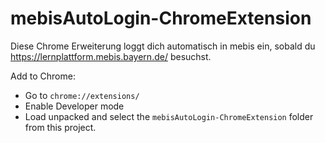 # mebisAutoLogin-ChromeExtension

Diese Chrome Erweiterung loggt dich automatisch in mebis ein, sobald du https://lernplattform.mebis.bayern.de/ besuchst.

Add to Chrome:
* Go to `chrome://extensions/`
* Enable Developer mode
* Load unpacked and select the `mebisAutoLogin-ChromeExtension` folder from this project.
